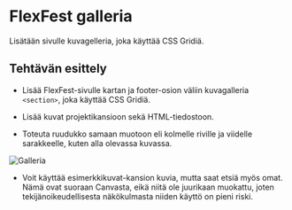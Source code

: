 # FlexFest galleria

Lisätään sivulle kuvagelleria, joka käyttää CSS Gridiä.

## Tehtävän esittely

- Lisää FlexFest-sivulle kartan ja footer-osion väliin kuvagalleria `<section>`, joka käyttää CSS Gridiä.

- Lisää kuvat projektikansioon sekä HTML-tiedostoon.

- Toteuta ruudukko samaan muotoon eli kolmelle riville ja viidelle sarakkeelle, kuten alla olevassa kuvassa.

![Galleria](grid-asettelu.png)

- Voit käyttää esimerkkikuvat-kansion kuvia, mutta saat etsiä myös omat. Nämä ovat suoraan Canvasta, eikä niitä ole juurikaan muokattu, joten tekijänoikeudellisesta näkökulmasta niiden käyttö on pieni riski.
